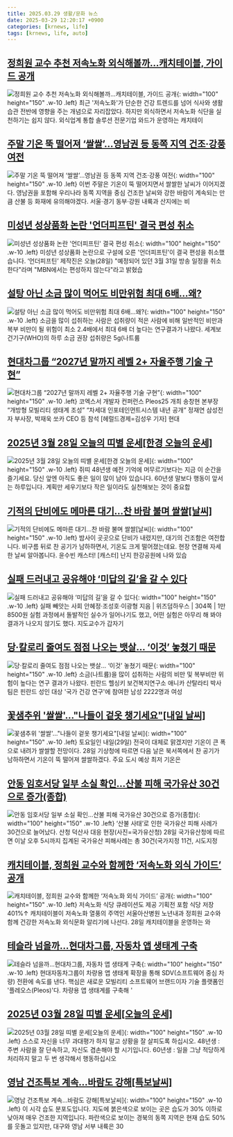 ```yaml
---
title: 2025.03.29 생활/문화 뉴스
date: 2025-03-29 12:20:17 +0900
categories: [krnews, life]
tags: [krnews, life, auto]
---
```

## [정희원 교수 추천 저속노화 외식해볼까…캐치테이블, 가이드 공개](https://n.news.naver.com/mnews/article/008/0005172676)

![정희원 교수 추천 저속노화 외식해볼까…캐치테이블, 가이드 공개](https://mimgnews.pstatic.net/image/origin/008/2025/03/28/5172676.jpg?type=nf220_150){: width="100" height="150" .w-10 .left}
최근 '저속노화'가 단순한 건강 트렌드를 넘어 식사와 생활습관 전반에 영향을 주는 개념으로 자리잡았다. 하지만 외식하면서 저속노화 식단을 실천하기는 쉽지 않다. 외식업계 통합 솔루션 전문기업 와드가 운영하는 캐치테이

## [주말 기온 뚝 떨어져 ‘쌀쌀’…영남권 등 동쪽 지역 건조·강풍 여전](https://n.news.naver.com/mnews/article/081/0003528995)

![주말 기온 뚝 떨어져 ‘쌀쌀’…영남권 등 동쪽 지역 건조·강풍 여전](https://mimgnews.pstatic.net/image/origin/081/2025/03/28/3528995.jpg?type=nf220_150){: width="100" height="150" .w-10 .left}
이번 주말은 기온이 뚝 떨어지면서 쌀쌀한 날씨가 이어지겠다. 영남권을 포함해 우리나라 동쪽 지역을 중심 건조한 날씨와 강한 바람이 계속되는 만큼 산불 등 화재에 유의해야겠다. 서울·경기 동부·강원 내륙과 산지에는 비

## [미성년 성상품화 논란 '언더피프틴' 결국 편성 취소](https://n.news.naver.com/mnews/article/422/0000725800)

![미성년 성상품화 논란 '언더피프틴' 결국 편성 취소](https://mimgnews.pstatic.net/image/origin/422/2025/03/28/725800.jpg?type=nf220_150){: width="100" height="150" .w-10 .left}
미성년 성상품화 논란으로 구설에 오른 '언더피프틴'이 결국 편성을 취소했습니다. ‘언더피프틴’ 제작진은 오늘(28일) "예정되어 있던 3월 31일 방송 일정을 취소한다"라며 "MBN에서는 편성하지 않는다"라고 밝혔습

## [설탕 아닌 소금 많이 먹어도 비만위험 최대 6배…왜?](https://n.news.naver.com/mnews/article/020/0003624417)

![설탕 아닌 소금 많이 먹어도 비만위험 최대 6배…왜?](https://mimgnews.pstatic.net/image/origin/020/2025/03/28/3624417.jpg?type=nf220_150){: width="100" height="150" .w-10 .left}
소금을 많이 섭취하는 사람은 섭취량이 적은 사람에 비해 일반적인 비만과 복부 비만이 될 위험이 최소 2.4배에서 최대 6배 더 높다는 연구결과가 나왔다. 세계보건기구(WHO)의 하루 소금 권장 섭취량은 5g(나트륨

## [현대차그룹 “2027년 말까지 레벨 2+ 자율주행 기술 구현”](https://n.news.naver.com/mnews/article/016/0002449101)

![현대차그룹 “2027년 말까지 레벨 2+ 자율주행 기술 구현”](https://mimgnews.pstatic.net/image/origin/016/2025/03/28/2449101.jpg?type=nf220_150){: width="100" height="150" .w-10 .left}
코엑스서 개발자 컨퍼런스 Pleos25 개최 송창현 본부장 “개방형 모빌리티 생태계 조성” “차세대 인포테인먼트시스템 내년 공개” 정재연 삼성전자 부사장, 박재욱 쏘카 CEO 등 참석 [헤럴드경제=김성우 기자] 현대

## [2025년 3월 28일 오늘의 띠별 운세[한경 오늘의 운세]](https://n.news.naver.com/mnews/article/015/0005111903)

![2025년 3월 28일 오늘의 띠별 운세[한경 오늘의 운세]](https://mimgnews.pstatic.net/image/origin/015/2025/03/28/5111903.jpg?type=nf220_150){: width="100" height="150" .w-10 .left}
쥐띠 48년생 예전 기억에 머무르기보다는 지금 이 순간을 즐기세요. 당신 앞엔 아직도 좋은 일이 많이 남아 있습니다. 60년생 말보다 행동이 앞서는 하루입니다. 계획만 세우기보다 작은 일이라도 실천해보는 것이 중요합

## [기적의 단비에도 메마른 대기...찬 바람 불며 쌀쌀[날씨]](https://n.news.naver.com/mnews/article/052/0002172264)

![기적의 단비에도 메마른 대기...찬 바람 불며 쌀쌀[날씨]](https://mimgnews.pstatic.net/image/origin/052/2025/03/28/2172264.jpg?type=nf220_150){: width="100" height="150" .w-10 .left}
밤사이 곳곳으로 단비가 내렸지만, 대기의 건조함은 여전합니다. 비구름 뒤로 찬 공기가 남하하면서, 기온도 크게 떨어졌는데요. 현장 연결해 자세한 날씨 알아봅니다. 윤수빈 캐스터! [캐스터] 난지 한강공원에 나와 있습

## [실패 드러내고 공유해야 ‘미답의 길’을 갈 수 있다](https://n.news.naver.com/mnews/article/023/0003896383)

![실패 드러내고 공유해야 ‘미답의 길’을 갈 수 있다](https://mimgnews.pstatic.net/image/origin/023/2025/03/29/3896383.jpg?type=nf220_150){: width="100" height="150" .w-10 .left}
실패 빼앗는 사회 안혜정·조성호·이광형 지음 | 위즈덤하우스 | 304쪽 | 1만8500원 실험 과정에서 돌발적인 실수가 일어나기도 했고, 어떤 실험은 아무리 해 봐야 결과가 나오지 않기도 했다. 지도교수가 갑자기

## [당·칼로리 줄여도 점점 나오는 뱃살… ‘이것’ 놓쳤기 때문](https://n.news.naver.com/mnews/article/346/0000089640)

![당·칼로리 줄여도 점점 나오는 뱃살… ‘이것’ 놓쳤기 때문](https://mimgnews.pstatic.net/image/origin/346/2025/03/29/89640.jpg?type=nf220_150){: width="100" height="150" .w-10 .left}
소금(나트륨)을 많이 섭취하는 사람의 비만 및 복부비만 위험이 높다는 연구 결과가 나왔다. 핀란드 헬싱키 보건복지연구소 애니카 산탈라티 박사팀은 핀란드 성인 대상 '국가 건강 연구'에 참여한 남성 2222명과 여성

## [꽃샘추위 '쌀쌀'…"나들이 겉옷 챙기세요"[내일 날씨]](https://n.news.naver.com/mnews/article/008/0005172664)

![꽃샘추위 '쌀쌀'…"나들이 겉옷 챙기세요"[내일 날씨]](https://mimgnews.pstatic.net/image/origin/008/2025/03/28/5172664.jpg?type=nf220_150){: width="100" height="150" .w-10 .left}
토요일인 내일(29일) 전국이 대체로 맑겠지만 기온이 큰 폭으로 내려가 쌀쌀할 전망이다. 28일 기상청에 따르면 다음 날은 북서쪽에서 찬 공기가 남하하면서 기온이 뚝 떨어져 쌀쌀하겠다. 주요 도시 예상 최저 기온은

## [안동 임호서당 일부 소실 확인…산불 피해 국가유산 30건으로 증가(종합)](https://n.news.naver.com/mnews/article/018/0005973659)

![안동 임호서당 일부 소실 확인…산불 피해 국가유산 30건으로 증가(종합)](https://mimgnews.pstatic.net/image/origin/018/2025/03/28/5973659.jpg?type=nf220_150){: width="100" height="150" .w-10 .left}
‘산불 사태’로 인한 국가유산 피해 사례가 30건으로 늘어났다. 산청 덕산사 대응 현장(사진=국가유산청) 28일 국가유산청에 따르면 이날 오후 5시까지 집계된 국가유산 피해사례는 총 30건(국가지정 11건, 시도지정

## [캐치테이블, 정희원 교수와 함께한 ‘저속노화 외식 가이드’ 공개](https://n.news.naver.com/mnews/article/009/0005466897)

![캐치테이블, 정희원 교수와 함께한 ‘저속노화 외식 가이드’ 공개](https://mimgnews.pstatic.net/image/origin/009/2025/03/28/5466897.jpg?type=nf220_150){: width="100" height="150" .w-10 .left}
저속노화 식당 큐레이션도 제공 기획전 포함 식당 저장 401%↑ 캐치테이블이 저속노화 열풍의 주역인 서울아산병원 노년내과 정희원 교수와 함께 건강한 저속노화 외식문화 알리기에 나선다. 28일 캐치테이블을 운영하는 와

## [테슬라 넘을까…현대차그룹, 자동차 앱 생태계 구축](https://n.news.naver.com/mnews/article/648/0000034826)

![테슬라 넘을까…현대차그룹, 자동차 앱 생태계 구축](https://mimgnews.pstatic.net/image/origin/648/2025/03/28/34826.jpg?type=nf220_150){: width="100" height="150" .w-10 .left}
현대자동차그룹이 차량용 앱 생태계 확장을 통해 SDV(소프트웨어 중심 차량) 전환에 속도를 낸다. 핵심은 새로운 모빌리티 소프트웨어 브랜드이자 기술 플랫폼인 '플레오스(Pleos)'다. 차량용 앱 생태계를 구축해 '

## [2025년 03월 28일 띠별 운세[오늘의 운세]](https://n.news.naver.com/mnews/article/030/0003297764)

![2025년 03월 28일 띠별 운세[오늘의 운세]](https://mimgnews.pstatic.net/image/origin/030/2025/03/28/3297764.jpg?type=nf220_150){: width="100" height="150" .w-10 .left}
스스로 자신을 너무 과대평가 하지 말고 상황을 잘 살피도록 하십시오. 48년생 : 주변 사람을 잘 단속하고, 자신도 겸손해야 할 시기입니다. 60년생 : 일을 그냥 적당하게 처리하지 말고 두 번 생각해서 행동하십시오

## [영남 건조특보 계속…바람도 강해[특보날씨]](https://n.news.naver.com/mnews/article/056/0011920973)

![영남 건조특보 계속…바람도 강해[특보날씨]](https://mimgnews.pstatic.net/image/origin/056/2025/03/28/11920973.jpg?type=nf220_150){: width="100" height="150" .w-10 .left}
이 시각 습도 분포도입니다. 지도에 붉은색으로 보이는 곳은 습도가 30% 이하로 낮아져 매우 건조한 지역입니다. 파란색으로 보이는 경북의 동쪽 지역은 현재 습도 50%를 웃돌고 있지만, 대구와 영남 서부 내륙은 30

